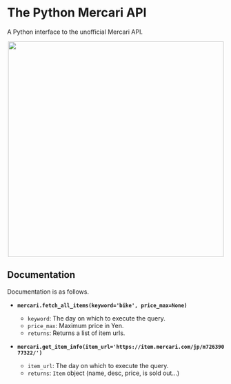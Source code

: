 # The Python Mercari API

A Python interface to the unofficial Mercari API.

<p align="center">
  <img src="https://www-mercari-com.akamaized.net/assets/img/common/common/logo.svg?3119344368" width="500">
</p>

## Documentation

Documentation is as follows.

- **```mercari.fetch_all_items(keyword='bike', price_max=None)```**
  - `keyword`: The day on which to execute the query.
  - `price_max`: Maximum price in Yen.
  - `returns`: Returns a list of item urls.
  

- **```mercari.get_item_info(item_url='https://item.mercari.com/jp/m72639077322/')```**
  - `item_url`: The day on which to execute the query.
  - `returns`: `Item` object (name, desc, price, is sold out...)
  
